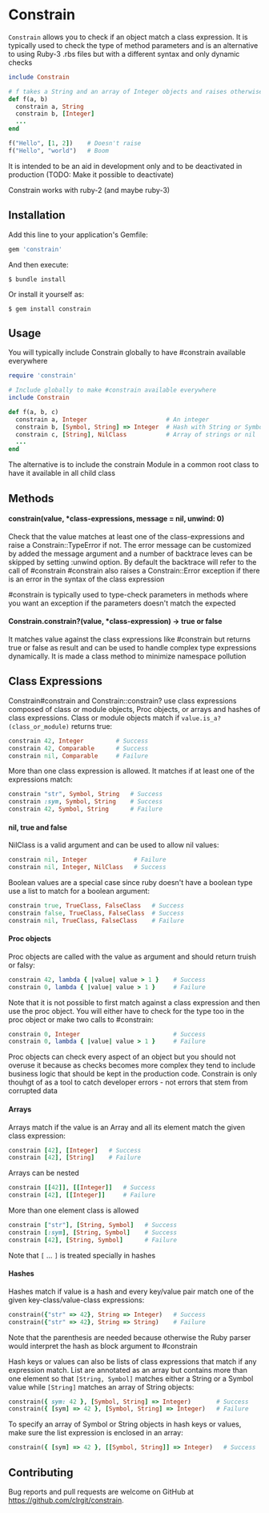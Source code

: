 # Constrain

`Constrain` allows you to check if an object match a class expression. It is
typically used to check the type of method parameters and is an alternative to
using Ruby-3 .rbs files but with a different syntax and only dynamic checks

```ruby
include Constrain

# f takes a String and an array of Integer objects and raises otherwise
def f(a, b)
  constrain a, String
  constrain b, [Integer]
  ...
end

f("Hello", [1, 2])    # Doesn't raise
f("Hello", "world")   # Boom
```

It is intended to be an aid in development only and to be deactivated in
production (TODO: Make it possible to deactivate)

Constrain works with ruby-2 (and maybe ruby-3)

## Installation

Add this line to your application's Gemfile:

```ruby
gem 'constrain'
```

And then execute:

    $ bundle install

Or install it yourself as:

    $ gem install constrain

## Usage

You will typically include Constrain globally to have #constrain available everywhere

```ruby
require 'constrain'

# Include globally to make #constrain available everywhere
include Constrain

def f(a, b, c)
  constrain a, Integer                      # An integer
  constrain b, [Symbol, String] => Integer  # Hash with String or Symbol keys
  constrain c, [String], NilClass           # Array of strings or nil
  ...
end
```

The alternative is to include the constrain Module in a common root class to
have it available in all child class

## Methods

#### constrain(value, \*class-expressions, message = nil, unwind: 0)

Check that the value matches at least one of the class-expressions and
raise a Constrain::TypeError if not. The error message can be customized by
added the message argument and a number of backtrace leves can be skipped by
setting :unwind option. By default the backtrace will refer to the call of #constrain
\#constrain also raises a Constrain::Error exception if there is an error
in the syntax of the class expression

\#constrain is typically used to type-check parameters in methods where you
want an exception if the parameters doesn't match the expected


#### Constrain.constrain?(value, \*class-expression) -> true or false

It matches value against the class expressions like #constrain but returns true
or false as result and can be used to handle complex type expressions
dynamically. It is made a class method to minimize namespace pollution


## Class Expressions

Constrain#constrain and Constrain::constrain? use class expressions composed of
class or module objects, Proc objects, or arrays and hashes of class expressions. Class or module
objects match if `value.is_a?(class_or_module)` returns true:

```ruby
constrain 42, Integer         # Success
constrain 42, Comparable      # Success
constrain nil, Comparable     # Failure
```

More than one class expression is allowed. It matches if at least one of the expressions match:

```ruby
constrain "str", Symbol, String   # Success
constrain :sym, Symbol, String    # Success
constrain 42, Symbol, String      # Failure
```

#### nil, true and false

NilClass is a valid argument and can be used to allow nil values:

```ruby
constrain nil, Integer             # Failure
constrain nil, Integer, NilClass   # Success
```

Boolean values are a special case since ruby doesn't have a boolean type use a
list to match for a boolean argument:

```ruby
constrain true, TrueClass, FalseClass   # Success
constrain false, TrueClass, FalseClass  # Success
constrain nil, TrueClass, FalseClass    # Failure
```

#### Proc objects

Proc objects are called with the value as argument and should return truish or falsy:

```ruby
constrain 42, lambda { |value| value > 1 }    # Success
constrain 0, lambda { |value| value > 1 }     # Failure
```

Note that it is not possible to first match against a class expression and then use the proc object. You will either have to check for the type too in the proc object or make two calls to #constrain:

```ruby
constrain 0, Integer                          # Success
constrain 0, lambda { |value| value > 1 }     # Failure
```

Proc objects can check every aspect of an object but you should not overuse it
because as checks becomes more complex they tend to include business logic that
should be kept in the production code. Constrain is only thouhgt of as a tool
to catch developer errors - not errors that stem from corrupted data

#### Arrays

Arrays match if the value is an Array and all its element match the given class expression:

```ruby
constrain [42], [Integer]   # Success
constrain [42], [String]    # Failure
```

Arrays can be nested

```ruby
constrain [[42]], [[Integer]]   # Success
constrain [42], [[Integer]]     # Failure
```

More than one element class is allowed

```ruby
constrain ["str"], [String, Symbol]   # Success
constrain [:sym], [String, Symbol]    # Success
constrain [42], [String, Symbol]      # Failure
```

Note that `[` ... `]` is treated specially in hashes

#### Hashes

Hashes match if value is a hash and every key/value pair match one of the given
key-class/value-class expressions:

```ruby
constrain({"str" => 42}, String => Integer)   # Success
constrain({"str" => 42}, String => String)    # Failure
```

Note that the parenthesis are needed because otherwise the Ruby parser would
interpret the hash as block argument to #constrain

Hash keys or values can also be lists of class expressions that match if any
expression match. List are annotated as an array but contains more than one
element so that `[String, Symbol]` matches either a String or a Symbol value
while `[String]` matches an array of String objects:

```ruby
constrain({ sym: 42 }, [Symbol, String] => Integer)       # Success
constrain({ [sym] => 42 }, [Symbol, String] => Integer)   # Failure
```

To specify an array of Symbol or String objects in hash keys or values, make
sure the list expression is enclosed in an array:

```ruby
constrain({ [sym] => 42 }, [[Symbol, String]] => Integer)   # Success
```

## Contributing

Bug reports and pull requests are welcome on GitHub at https://github.com/clrgit/constrain.

